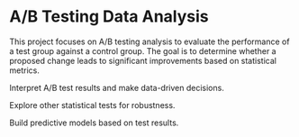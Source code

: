 # A/B Testing Data Analysis
This project focuses on A/B testing analysis to evaluate the performance of a test group against a control group. The goal is to determine whether a proposed change leads to significant improvements based on statistical metrics.

Interpret A/B test results and make data-driven decisions.

Explore other statistical tests for robustness.

Build predictive models based on test results.
